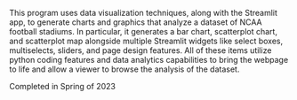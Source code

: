 This program uses data visualization techniques, along with the Streamlit app, to generate charts and graphics that
analyze a dataset of NCAA football stadiums. In particular, it generates a bar chart, scatterplot chart, and
scatterplot map alongside multiple Streamlit widgets like select boxes, multiselects, sliders, and page design
features. All of these items utilize python coding features and data analytics capabilities to bring the webpage to
life and allow a viewer to browse the analysis of the dataset.

Completed in Spring of 2023
